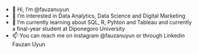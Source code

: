 - 👋 Hi, I’m @fauzanuyun
- 👀 I’m interested in Data Analytics, Data Science and Digital Marketing
- 🌱 I’m currently learning about SQL, R, Pyhton and Tableau and currently a final-year student at Diponegoro University
- 📫 You can reach me on instagram @fauzanuyun or through Linkedin Fauzan Uyun

<!---
fauzanuyun/fauzanuyun is a ✨ special ✨ repository because its `README.md` (this file) appears on your GitHub profile.
You can click the Preview link to take a look at your changes.
--->
